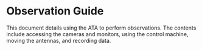 # Observation Guide

This document details using the ATA to perform observations. The contents include accessing the cameras and monitors, 
using the control machine, moving the antennas, and recording data. 
